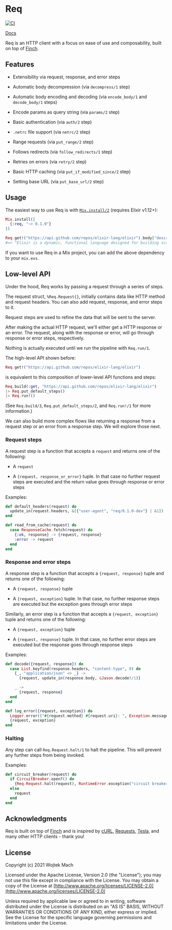 # Req

[![CI](https://github.com/wojtekmach/req/actions/workflows/ci.yml/badge.svg)](https://github.com/wojtekmach/req/actions/workflows/ci.yml)

[Docs](https://hexdocs.pm/req)

<!-- MDOC !-->

Req is an HTTP client with a focus on ease of use and composability, built on top of [Finch](https://github.com/keathley/finch).

## Features

  * Extensibility via request, response, and error steps

  * Automatic body decompression (via `decompress/1` step)

  * Automatic body encoding and decoding (via `encode_body/1` and `decode_body/1` steps)

  * Encode params as query string (via `params/2` step)

  * Basic authentication (via `auth/2` step)

  * `.netrc` file support (via `netrc/2` step)

  * Range requests (via `put_range/2` step)

  * Follows redirects (via `follow_redirects/1` step)

  * Retries on errors (via `retry/2` step)

  * Basic HTTP caching (via `put_if_modified_since/2` step)

  * Setting base URL (via `put_base_url/2` step)

## Usage

The easiest way to use Req is with [`Mix.install/2`](https://hexdocs.pm/mix/Mix.html#install/2) (requires Elixir v1.12+):

```elixir
Mix.install([
  {:req, "~> 0.1.0"}
])

Req.get!("https://api.github.com/repos/elixir-lang/elixir").body["description"]
#=> "Elixir is a dynamic, functional language designed for building scalable and maintainable applications"
```

If you want to use Req in a Mix project, you can add the above
dependency to your `mix.exs`.

## Low-level API

Under the hood, Req works by passing a request through a series of steps.

The request struct, `%Req.Request{}`, initially contains data like HTTP method and
request headers. You can also add request, response, and error steps to it.

Request steps are used to refine the data that will be sent to the server.

After making the actual HTTP request, we'll either get a HTTP response or an error.
The request, along with the response or error, will go through response or
error steps, respectively.

Nothing is actually executed until we run the pipeline with `Req.run/1`.

The high-level API shown before:

```elixir
Req.get!("https://api.github.com/repos/elixir-lang/elixir")
```

is equivalent to this composition of lower-level API functions and steps:

```elixir
Req.build(:get, "https://api.github.com/repos/elixir-lang/elixir")
|> Req.put_default_steps()
|> Req.run!()
```

(See `Req.build/3`, `Req.put_default_steps/2`, and `Req.run!/1` for more information.)

We can also build more complex flows like returning a response from a request step
or an error from a response step. We will explore those next.

### Request steps

A request step is a function that accepts a `request` and returns one of the following:

  * A `request`

  * A `{request, response_or_error}` tuple. In that case no further request steps are executed
    and the return value goes through response or error steps

Examples:

```elixir
def default_headers(request) do
  update_in(request.headers, &[{"user-agent", "req/0.1.0-dev"} | &1])
end

def read_from_cache(request) do
  case ResponseCache.fetch(request) do
    {:ok, response} -> {request, response}
    :error -> request
  end
end
```

### Response and error steps

A response step is a function that accepts a `{request, response}` tuple and returns one of the
following:

  * A `{request, response}` tuple

  * A `{request, exception}` tuple. In that case, no further response steps are executed but the
    exception goes through error steps

Similarly, an error step is a function that accepts a `{request, exception}` tuple and returns one
of the following:

  * A `{request, exception}` tuple

  * A `{request, response}` tuple. In that case, no further error steps are executed but the
    response goes through response steps

Examples:

```elixir
def decode({request, response}) do
  case List.keyfind(response.headers, "content-type", 0) do
    {_, "application/json" <> _} ->
      {request, update_in(response.body, &Jason.decode!/1)}

    _ ->
      {request, response}
  end
end

def log_error({request, exception}) do
  Logger.error(["#{request.method} #{request.uri}: ", Exception.message(exception)])
  {request, exception}
end
```

### Halting

Any step can call `Req.Request.halt/1` to halt the pipeline. This will prevent any further steps
from being invoked.

Examples:

```elixir
def circuit_breaker(request) do
  if CircuitBreaker.open?() do
    {Req.Request.halt(request), RuntimeError.exception("circuit breaker is open")}
  else
    request
  end
end
```

<!-- MDOC !-->

## Acknowledgments

Req is built on top of [Finch](http://github.com/keathley/finch) and is inspired by [cURL](https://curl.se), [Requests](https://docs.python-requests.org/en/master/), [Tesla](https://github.com/teamon/tesla), and many other HTTP clients - thank you!

## License

Copyright (c) 2021 Wojtek Mach

Licensed under the Apache License, Version 2.0 (the "License");
you may not use this file except in compliance with the License.
You may obtain a copy of the License at [http://www.apache.org/licenses/LICENSE-2.0](http://www.apache.org/licenses/LICENSE-2.0)

Unless required by applicable law or agreed to in writing, software
distributed under the License is distributed on an "AS IS" BASIS,
WITHOUT WARRANTIES OR CONDITIONS OF ANY KIND, either express or implied.
See the License for the specific language governing permissions and
limitations under the License.
